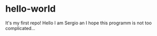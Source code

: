 # hello-world
It's my first repo!
Hello I am Sergio an I hope this programm is not too complicated...
